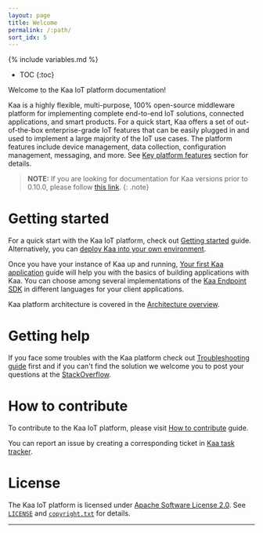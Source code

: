 ```yaml
---
layout: page
title: Welcome
permalink: /:path/
sort_idx: 5
---
```


{% include variables.md %}
* TOC
{:toc}

Welcome to the Kaa IoT platform documentation!

Kaa is a highly flexible, multi-purpose, 100% open-source middleware platform for implementing complete end-to-end IoT solutions, connected applications, and smart products.
For a quick start, Kaa offers a set of out-of-the-box enterprise-grade IoT features that can be easily plugged in and used to implement a large majority of the IoT use cases.
The platform features include device management, data collection, configuration management, messaging, and more.
See [Key platform features]({{root_url}}Programming-guide/Key-platform-features/) section for details.

>**NOTE:**
>If you are looking for documentation for Kaa versions prior to 0.10.0, please follow [this link](http://docs.kaaproject.org/display/KAA/Kaa+IoT+Platform+Home).
{: .note}


# Getting started
For a quick start with the Kaa IoT platform, check out [Getting started]({{root_url}}Getting-started/) guide.
Alternatively, you can [deploy Kaa into your own environment]({{root_url}}Administration-guide/System-installation/Single-node-installation/).

Once you have your instance of Kaa up and running, [Your first Kaa application]({{root_url}}Programming-guide/Your-first-Kaa-application/) guide will help you with the basics of building applications with Kaa.
You can choose among several implementations of the [Kaa Endpoint SDK]({{root_url}}Programming-guide/Using-Kaa-endpoint-SDKs/) in different languages for your client applications.

Kaa platform architecture is covered in the [Architecture overview]({{root_url}}Architecture-overview/).

# Getting help
If you face some troubles with the Kaa platform check out [Troubleshooting guide]({{root_url}}Administration-guide/Troubleshooting/) first and if you can't find the solution we welcome you to post your questions at the [StackOverflow](http://stackoverflow.com/questions/tagged/kaa).

# How to contribute
To contribute to the Kaa IoT platform, please visit [How to contribute]({{root_url}}Customization-guide/How-to-contribute/) guide.

You can report an issue by creating a corresponding ticket in [Kaa task tracker](http://jira.kaaproject.org/browse/KAA/).

# License
The Kaa IoT platform is licensed under [Apache Software License 2.0](http://www.apache.org/licenses/LICENSE-2.0).
See [`LICENSE`]({{github_url}}LICENSE) and [`copyright.txt`]({{github_url}}copyright.txt) for details.

---
